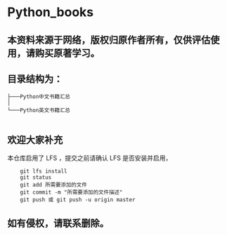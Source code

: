 # Python_books 

## 本资料来源于网络，版权归原作者所有，仅供评估使用，请购买原著学习。

## 目录结构为：

```
├───Python中文书籍汇总
│
└───Python英文书籍汇总
	
```

## 欢迎大家补充

本仓库启用了 LFS ，提交之前请确认 LFS 是否安装并启用，
```
	git lfs install
	git status
	git add 所需要添加的文件
	git commit -m "所需要添加的文件描述"
	git push 或 git push -u origin master
```

## 如有侵权，请联系删除。
